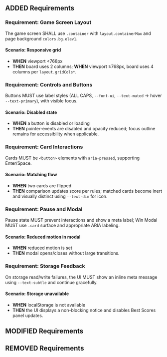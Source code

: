 ## ADDED Requirements

### Requirement: Game Screen Layout
The game screen SHALL use `.container` with `layout.containerMax` and page background `colors.bg.elev1`.

#### Scenario: Responsive grid
- **WHEN** viewport <768px
- **THEN** board uses 2 columns; **WHEN** viewport ≥768px, board uses 4 columns per `layout.gridCols*`.

### Requirement: Controls and Buttons
Buttons MUST use label styles (ALL CAPS, `--font-ui`, `--text-muted` → hover `--text-primary`), with visible focus.

#### Scenario: Disabled state
- **WHEN** a button is disabled or loading
- **THEN** pointer-events are disabled and opacity reduced; focus outline remains for accessibility when applicable.

### Requirement: Card Interactions
Cards MUST be `<button>` elements with `aria-pressed`, supporting Enter/Space.

#### Scenario: Matching flow
- **WHEN** two cards are flipped
- **THEN** comparison updates score per rules; matched cards become inert and visually distinct using `--text-dim` for icon.

### Requirement: Pause and Modal
Pause state MUST prevent interactions and show a meta label; Win Modal MUST use `.card` surface and appropriate ARIA labeling.

#### Scenario: Reduced motion in modal
- **WHEN** reduced motion is set
- **THEN** modal opens/closes without large transitions.

### Requirement: Storage Feedback
On storage read/write failures, the UI MUST show an inline meta message using `--text-subtle` and continue gracefully.

#### Scenario: Storage unavailable
- **WHEN** localStorage is not available
- **THEN** the UI displays a non-blocking notice and disables Best Scores panel updates.

## MODIFIED Requirements

## REMOVED Requirements


